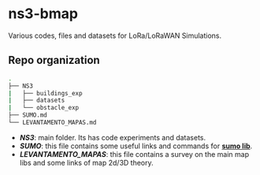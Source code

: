 # ns3-bmap
Various codes, files and datasets for LoRa/LoRaWAN Simulations.

## Repo organization

``` bash
.
├── NS3
|   ├── buildings_exp
|   ├── datasets 
|   └── obstacle_exp
├── SUMO.md
└── LEVANTAMENTO_MAPAS.md	
```
* **_NS3_**: main folder. Its has code experiments and datasets.
* **_SUMO_**: this file contains some useful links and commands for [**sumo lib**](https://sumo.dlr.de/docs/index.html).
* **_LEVANTAMENTO_MAPAS_**: this file contains a survey on the main map libs and some links of map 2d/3D theory.


